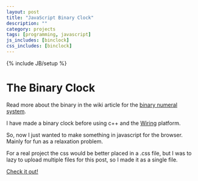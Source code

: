 ```yaml
---
layout: post
title: "JavaScript Binary Clock"
description: ""
category: projects
tags: [programming, javascript]
js_includes: [binclock]
css_includes: [binclock]
---
```

{% include JB/setup %}
<h1>The Binary Clock</h1>

<p>Read more about the binary in the wiki article for the <a href="http://en.wikipedia.org/wiki/Binary_numeral_system">binary numeral system</a>.</p>

<p>I have made a binary clock before using c++ and the <a href="http://wiring.org.co/">Wiring</a> platform.</p>

<p>So, now I just wanted to make something in javascript for the browser. Mainly for fun as a relaxation problem.</p>

<p>For a real project the css would be better placed in a .css file, but I was to lazy to upload multiple files for this post, so I made it as a single file.</p>

<p>
  <a href="http://alexanderbrevig.github.com/jsBinClock/">Check it out!</a>
</p>
